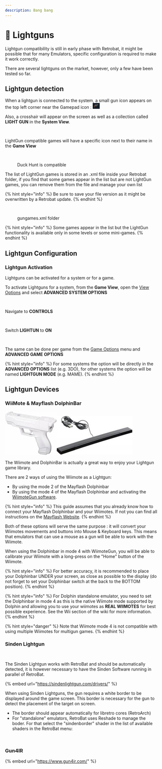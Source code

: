 ```yaml
---
description: Bang bang
---
```


# 🔫 Lightguns

Lightgun compatibility is still in early phase with Retrobat, it might be possible that for many Emulators, specific configuration is required to make it work correctly.

There are several lightguns on the market, however, only a few have been tested so far.

## Lightgun detection

When a lightgun is connected to the system, a small gun icon appears on the top left corner near the Gamepad icon : ![](<../../../.gitbook/assets/image (8).png>)

Also, a crosshair will appear on the screen as well as a collection called **LIGHT GUN** in the **System View**.

<div align="left">

<figure><img src="https://i.imgur.com/YDBWOrd.png" alt=""><figcaption></figcaption></figure>

</div>

LightGun compatible games will have a specific icon next to their name in the **Game View**

<div align="left">

<figure><img src="https://i.imgur.com/rbFVyjA.png" alt=""><figcaption><p>Duck Hunt is compatible</p></figcaption></figure>

</div>

The list of LightGun games is stored in an .xml file inside your Retrobat folder, if you find that some games appear in the list but are not LightGun games, you can remove them from the file and manage your own list

{% hint style="info" %}
Be sure to save your file version as it might be overwritten by a Retrobat update.
{% endhint %}

<div align="left">

<figure><img src="https://i.imgur.com/WrtdDbz.png" alt=""><figcaption><p>gungames.xml folder</p></figcaption></figure>

</div>

{% hint style="info" %}
Some games appear in the list but the LightGun functionality is available only in some levels or some mini-games.
{% endhint %}

## Lightgun Configuration

### Lightgun Activation

Lightguns can be activated for a system or for a game.

To activate Lightguns for a system, from the **Game View**, open the [View Options](../../../navigation/view-options.md) and select **ADVANCED SYSTEM OPTIONS**

<div align="left">

<figure><img src="https://i.imgur.com/rfmZxeu.png" alt=""><figcaption></figcaption></figure>

</div>

Navigate to **CONTROLS**

<div align="left">

<figure><img src="https://i.imgur.com/lbqvjVS.png" alt=""><figcaption></figcaption></figure>

</div>

Switch **LIGHTUN** to **ON**

<div align="left">

<figure><img src="https://i.imgur.com/rpt8cBZ.png" alt=""><figcaption></figcaption></figure>

</div>

The same can be done per game from the [Game Options](../../../navigation/game-options.md) menu and **ADVANCED GAME OPTIONS**

{% hint style="info" %}
For some systems the option will be directly in the **ADVANCED OPTIONS** list (e.g. 3DO), for other systems the option will be named **LIGHTGUN MODE** (e.g. MAME).
{% endhint %}

## Lightgun Devices

### WiiMote & Mayflash DolphinBar

![](<../../../.gitbook/assets/image (40).png>)![](<../../../.gitbook/assets/image (23).png>)

The Wiimote and DolphinBar is actually a great way to enjoy your Lightgun game library.

There are 2 ways of using the Wiimote as a Lightgun:

* By using the mode 2 of the Mayflash Dolphinbar
* By using the mode 4 of the Mayflash Dolphinbar and activating the [WiimoteGun software](wiimotegun.md).

{% hint style="info" %}
This guide assumes that you already know how to connect your Mayflash Dolphinbar and your Wiimotes. If not you can find all instructions on the [Mayflash Website](https://www.mayflash.com/product/6.html).
{% endhint %}

Both of these options will serve the same purpose : it will convert your Wiimotes movements and buttons into Mouse & Keyboard keys. This means that emulators that can use a mouse as a gun will be able to work with the Wiimote.

When using the Dolphinbar in mode 4 with WiimoteGun, you will be able to calibrate your Wiimote with a long-press on the "Home" button of the Wiimote.

{% hint style="info" %}
For better accuracy, it is recommended to place your Dolphinbar UNDER your screen, as close as possible to the display (do not forget to set your Dolphinbar switch at the back to the BOTTOM position).
{% endhint %}

{% hint style="info" %}
For Dolphin standalone emulator, you need to set the Dolphinbar in mode 4 as this is the native Wiimote mode supported by Dolphin and allowing you to use your wiimotes as **REAL WIIMOTES** for best possible experience. See the Wii section of the wiki for more information.
{% endhint %}

{% hint style="danger" %}
Note that Wiimote mode 4 is not compatible with using multiple Wiimotes for multigun games.
{% endhint %}

### Sinden Lightgun

<div align="left">

<figure><img src="https://i.imgur.com/B4s3AIf.png" alt="" width="188"><figcaption></figcaption></figure>

</div>

The Sinden Lightgun works with RetroBat and should be automatically detected, it is however necessary to have the Sinden Software running in parallel of RetroBat.

{% embed url="https://sindenlightgun.com/drivers/" %}

When using Sinden Lightguns, the gun requires a white border to be displayed around the game screen. This border is necessary for the gun to detect the placement of the target on screen.&#x20;

* The border should appear automatically for libretro cores (RetroArch)
* For "standalone" emulators, RetroBat uses Reshade to manage the boder. For that select the "sindenborder" shader in the list of available shaders in the RetroBat menu:

<div align="left">

<figure><img src="https://i.imgur.com/Tx26Eal.png" alt=""><figcaption></figcaption></figure>

</div>

### Gun4IR

{% embed url="https://www.gun4ir.com/" %}
